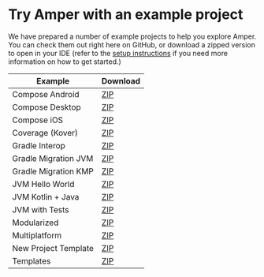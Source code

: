 # Try Amper with an example project

We have prepared a number of example projects to help you explore Amper. You can check them out right here on GitHub, or download a zipped version to open in your IDE (refer to the [setup instructions](https://github.com/JetBrains/amper/blob/0.2/docs/Setup.md) if you need more information on how to get started.)

| Example              | Download                                                                                                                 |
|----------------------|--------------------------------------------------------------------------------------------------------------------------|
| Compose Android      | [ZIP](https://hoover.fly.dev/download-zip/repo?user=JetBrains&name=amper&branch=0.2&path=/examples/compose-android)      |
| Compose Desktop      | [ZIP](https://hoover.fly.dev/download-zip/repo?user=JetBrains&name=amper&branch=0.2&path=/examples/compose-desktop)      |
| Compose iOS          | [ZIP](https://hoover.fly.dev/download-zip/repo?user=JetBrains&name=amper&branch=0.2&path=/examples/compose-ios)          |
| Coverage (Kover)     | [ZIP](https://hoover.fly.dev/download-zip/repo?user=JetBrains&name=amper&branch=0.2&path=/examples/coverage)             |
| Gradle Interop       | [ZIP](https://hoover.fly.dev/download-zip/repo?user=JetBrains&name=amper&branch=0.2&path=/examples/gradle-interop)       |
| Gradle Migration JVM | [ZIP](https://hoover.fly.dev/download-zip/repo?user=JetBrains&name=amper&branch=0.2&path=/examples/gradle-migration-jvm) |
| Gradle Migration KMP | [ZIP](https://hoover.fly.dev/download-zip/repo?user=JetBrains&name=amper&branch=0.2&path=/examples/gradle-migration-kmp) |
| JVM Hello World      | [ZIP](https://hoover.fly.dev/download-zip/repo?user=JetBrains&name=amper&branch=0.2&path=/examples/jvm-hello-world)      |
| JVM Kotlin + Java    | [ZIP](https://hoover.fly.dev/download-zip/repo?user=JetBrains&name=amper&branch=0.2&path=/examples/jvm-kotlin%2bjava)    |
| JVM with Tests       | [ZIP](https://hoover.fly.dev/download-zip/repo?user=JetBrains&name=amper&branch=0.2&path=/examples/jvm-with-tests)       |
| Modularized          | [ZIP](https://hoover.fly.dev/download-zip/repo?user=JetBrains&name=amper&branch=0.2&path=/examples/modularized)          |
| Multiplatform        | [ZIP](https://hoover.fly.dev/download-zip/repo?user=JetBrains&name=amper&branch=0.2&path=/examples/multiplatform)        |
| New Project Template | [ZIP](https://hoover.fly.dev/download-zip/repo?user=JetBrains&name=amper&branch=0.2&path=/examples/new-project-template) |
| Templates            | [ZIP](https://hoover.fly.dev/download-zip/repo?user=JetBrains&name=amper&branch=0.2&path=/examples/templates)            |

